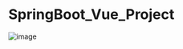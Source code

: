 # SpringBoot_Vue_Project

![image](https://user-images.githubusercontent.com/71536778/170843739-19902e4b-587d-4308-8910-af927357ea12.png)
